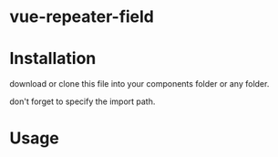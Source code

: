 # vue-repeater-field

# Installation
download or clone this file into your components folder or any folder.

don't forget to specify the import path.

# Usage
<code>
    <template>
  
    <div class="form-group">
    
      <label for="feature">Features </label>

      <repeater-input :dataValue="featureData" @dataFeature="featureData = $event"></repeater-input>

      <pre>{{ featureData }}</pre>
  
    </div> 

    </template>


    <script>
  
    import RepeaterInputComponent from '../../components/repeaterField';

    export default {

        components: {

         'repeater-field': RepeaterInputComponent

        },

         data() {

            return {

             featureData: [{}]

             }

         }

    }

    </script>
</code>




# ENJOY
